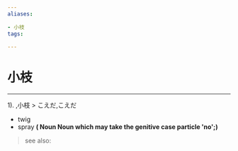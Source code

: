 ```yaml
---
aliases:
    
- 小枝
tags:
    
---
```


# 小枝
---
1).
,小枝 > こえだ,こえだ

- twig
- spray
**( Noun Noun which may take the genitive case particle 'no';)**
> see also: 
            